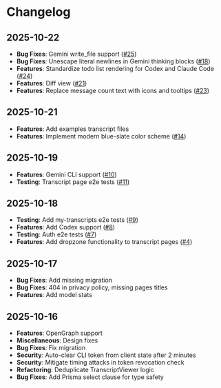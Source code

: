 # Changelog

## 2025-10-22

- **Bug Fixes**: Gemini write_file support ([#25](https://github.com/yoavf/ai-sessions/pull/25))
- **Bug Fixes**: Unescape literal newlines in Gemini thinking blocks ([#18](https://github.com/yoavf/ai-sessions/pull/18))
- **Features**: Standardize todo list rendering for Codex and Claude Code ([#24](https://github.com/yoavf/ai-sessions/pull/24))
- **Features**: Diff view ([#21](https://github.com/yoavf/ai-sessions/pull/21))
- **Features**: Replace message count text with icons and tooltips ([#23](https://github.com/yoavf/ai-sessions/pull/23))

## 2025-10-21

- **Features**: Add examples transcript files
- **Features**: Implement modern blue-slate color scheme ([#14](https://github.com/yoavf/ai-sessions/pull/14))

## 2025-10-19

- **Features**: Gemini CLI support ([#10](https://github.com/yoavf/ai-sessions/pull/10))
- **Testing**: Transcript page e2e tests ([#11](https://github.com/yoavf/ai-sessions/pull/11))

## 2025-10-18

- **Testing**: Add my-transcripts e2e tests ([#9](https://github.com/yoavf/ai-sessions/pull/9))
- **Features**: Add Codex support ([#8](https://github.com/yoavf/ai-sessions/pull/8))
- **Testing**: Auth e2e tests ([#7](https://github.com/yoavf/ai-sessions/pull/7))
- **Features**: Add dropzone functionality to transcript pages ([#4](https://github.com/yoavf/ai-sessions/pull/4))

## 2025-10-17

- **Bug Fixes**: Add missing migration
- **Bug Fixes**: 404 in privacy policy, missing pages titles
- **Features**: Add model stats

## 2025-10-16

- **Features**: OpenGraph support
- **Miscellaneous**: Design fixes
- **Bug Fixes**: Fix migration
- **Security**: Auto-clear CLI token from client state after 2 minutes
- **Security**: Mitigate timing attacks in token revocation check
- **Refactoring**: Deduplicate TranscriptViewer logic
- **Bug Fixes**: Add Prisma select clause for type safety
